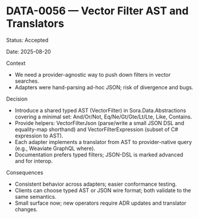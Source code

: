 # DATA-0056 — Vector Filter AST and Translators

Status: Accepted

Date: 2025-08-20

Context
- We need a provider-agnostic way to push down filters in vector searches.
- Adapters were hand-parsing ad-hoc JSON; risk of divergence and bugs.

Decision
- Introduce a shared typed AST (VectorFilter) in Sora.Data.Abstractions covering a minimal set: And/Or/Not, Eq/Ne/Gt/Gte/Lt/Lte, Like, Contains.
- Provide helpers: VectorFilterJson (parse/write a small JSON DSL and equality-map shorthand) and VectorFilterExpression (subset of C# expression to AST).
- Each adapter implements a translator from AST to provider-native query (e.g., Weaviate GraphQL where).
- Documentation prefers typed filters; JSON-DSL is marked advanced and for interop.

Consequences
- Consistent behavior across adapters; easier conformance testing.
- Clients can choose typed AST or JSON wire format; both validate to the same semantics.
- Small surface now; new operators require ADR updates and translator changes.
